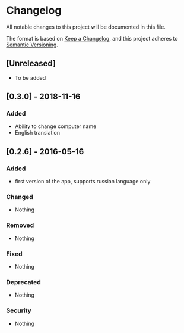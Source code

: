 # Changelog
All notable changes to this project will be documented in this file.

The format is based on [Keep a Changelog](https://keepachangelog.com/en/1.0.0/),
and this project adheres to [Semantic Versioning](https://semver.org/spec/v2.0.0.html).

## [Unreleased]
- To be added
## [0.3.0] - 2018-11-16
### Added
- Ability to change computer name
- English translation
## [0.2.6] - 2016-05-16
### Added
- first version of the app, supports russian language only
### Changed
- Nothing
### Removed
- Nothing
### Fixed
- Nothing
### Deprecated
- Nothing
### Security
- Nothing